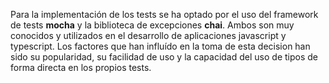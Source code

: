 Para la implementación de los tests se ha optado por el uso del framework de tests __mocha__ y la biblioteca de excepciones __chai__. Ambos son muy conocidos y utilizados en el desarrollo de aplicaciones javascript y typescript.
Los factores que han influído en la toma de esta decision han sido su popularidad, su facilidad de uso y la capacidad del uso de tipos de forma directa en los propios tests.
